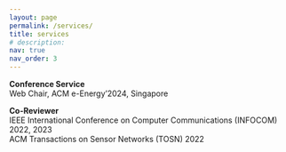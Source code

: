 ```yaml
---
layout: page
permalink: /services/
title: services
# description: 
nav: true
nav_order: 3
---
```


**Conference Service**\
Web Chair, ACM e-Energy’2024, Singapore


**Co-Reviewer**\
IEEE International Conference on Computer Communications (INFOCOM) 2022, 2023\
ACM Transactions on Sensor Networks (TOSN) 2022





<!-- For now, this page is assumed to be a static description of your courses. You can convert it to a collection similar to `_projects/` so that you can have a dedicated page for each course.
Organize your courses by years, topics, or universities, however you like! -->
